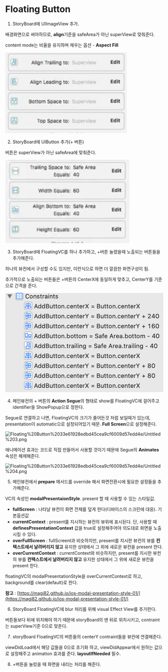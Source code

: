 # Floating Button

1. StoryBoard에 UIImageView 추가.

배경화면으로 써야하므로, **align**기준을 safeArea가 아닌 superView로 맞춰준다.

content mode는 비율을 유지하며 채우는 옵션 - **Aspect Fill**

![Untitled.png](Untitled.png)

2. StoryBoard에 UIButton 추가(+ 버튼)

버튼은 superView가 아닌 safeArea에 맞춰준다.

![Untitled%201.png](Untitled%201.png)

3. StoryBoard에 FloatingVC를 하나 추가하고, +버튼 눌렸을때 노출되는 버튼들을 추가해준다.

하나의 뷰컨에서 구성할 수도 있지만, 이런식으로 하면 더 깔끔한 화면구성이 됨.

추가적으로 노출되는 버튼들은 +버튼의 CenterX에 동일하게 맞추고, CenterY를 기준으로 간격을 준다.

![Untitled%202.png](Untitled%202.png)

4. 메인뷰컨의 + 버튼의 **Action Segue**의 형태로 show를 FloatingVC에 걸어주고 identifier을 ShowPopup으로 정한다.

Segue로 연결하고 나면, FloatingVC의 크기가 줄어든것 처럼 보일때가 있는데, presentation이 automatic으로 설정되어있기 때문. **Full Screen**으로 설정해준다.

![Floating%20Button%2033e61928edbd45cea9cf6009d57edd4e/Untitled%203.png](Floating%20Button%2033e61928edbd45cea9cf6009d57edd4e/Untitled%203.png)

애니메이션 효과는 코드로 직접 만들어서 사용할 것이기 때문에 Segue의 **Animates** 속성은 해제해준다.

![Floating%20Button%2033e61928edbd45cea9cf6009d57edd4e/Untitled%204.png](Floating%20Button%2033e61928edbd45cea9cf6009d57edd4e/Untitled%204.png)

5. 메인뷰컨에서 **prepare** 메서드를 override 해서 화면전환시에 필요한 설정들을 추가해준다.

VC의 속성인 **modalPresentaionStyle**. present 할 때 사용할 수 있는 스타일값.

- **fullScreen** : 나타날 뷰컨이 화면 전체를 덮게 한다(디바이스의 스크린에 대응). 기본옵션값
- **currentContext** : present를 지시하는 뷰컨의 뷰위에 표시된다. 단, 사용할 때 **definesPresentationContext** 값을 true로 설정해주어야 의도대로 화면을 노출시킬 수 있다.
- **overFullScreen** : fullScreent과 비슷하지만, present를 지시한 뷰컨의 뷰를 **컨텍스트에서 날려버리지 않고** 유지한 상태에서 그 위에 새로운 뷰컨을 present 한다.
- **overCurrentContext** : currentContext와 비슷하지만,  present를 지시한 뷰컨의 뷰를 **컨텍스트에서 날려버리지 않고** 유지한 상태에서 그 위에 새로운 뷰컨을 present 한다.

floatingVC의 modalPresentationStyle을 overCurrentContext로 하고, background를 clear(default)로 한다.

**참고** : [https://magi82.github.io/ios-modal-presentation-style-01/](https://magi82.github.io/ios-modal-presentation-style-01/)

6. StoryBoard FloatingVC에 blur 처리를 위해 visual Effect View를 추가한다.

버튼들보다 뒤에 위치해야 하기 때문에 storyBoard의 맨 뒤로 위치시키고, contraint는 superView기준 0으로 맞춘다.

7. storyBoard FloatingVC의 버튼들의 centerY contraint들을 뷰컨에 연결해준다.

viewDidLoad에서 해당 값들을 0으로 초기화 하고, viewDidAppear에서 원하는 값으로 설정해주고 animation 효과를 준다. **layoutIfNeeded** 필수.

8. +버튼을 눌렀을 때 화면을 내리는 처리를 해준다.
